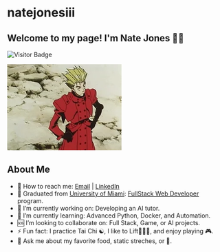 # natejonesiii

## Welcome to my page! I'm Nate Jones 👋🏾

![Visitor Badge](https://visitor-badge.laobi.icu/badge?page_id=natejonesiii)

![](./img/thumbsUp.webp/)

## About Me

- 📩 How to reach me: [Email](15nate.jones@gmail.com) | [LinkedIn](https://linkedin.com/in/nathaniel-jones)
- 📜 Graduated from [University of Miami](https://bootcamp.miami.edu/coding/): [FullStack Web Developer](https://www.credential.net/ecb74684-5872-405d-883a-69eb7b734be4) program.
- 🔭 I’m currently working on: Developing an AI tutor.
- 🏫 I’m currently learning: Advanced Python, Docker, and Automation.
- 🆘 I’m looking to collaborate on: Full Stack, Game, or AI projects.
- ⚡ Fun fact: I practice Tai Chi ☯, I like to Lift🏋🏾‍♀️, and enjoy playing 🎮.
- 💬 Ask me about my favorite food, static streches, or 🍵.
